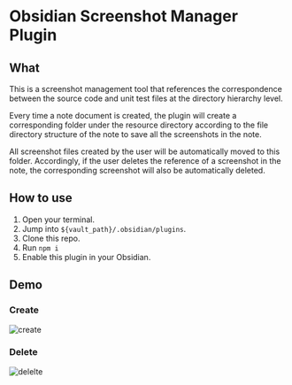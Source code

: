 # Obsidian Screenshot Manager Plugin

## What

This is a screenshot management tool that references the correspondence between the source code and unit test files at
the directory hierarchy level.

Every time a note document is created, the plugin will create a corresponding folder under the resource directory
according to the file directory structure of the note to save all the screenshots in the note.

All screenshot files created by the user will be automatically moved to this folder. Accordingly, if the user deletes
the reference of a screenshot in the note, the corresponding screenshot will also be automatically deleted.

## How to use

1. Open your terminal.
2. Jump into `${vault_path}/.obsidian/plugins`.
3. Clone this repo.
4. Run `npm i`
4. Enable this plugin in your Obsidian.

## Demo

### Create

![create](https://github.com/xingguosimida/screenshot-manager/assets/129343145/508bdf83-5384-4a21-98c4-ca3beaa4e784)

### Delete

![delelte](https://github.com/xingguosimida/screenshot-manager/assets/129343145/fe9adf67-6470-45c9-9597-5d24476656e5)

